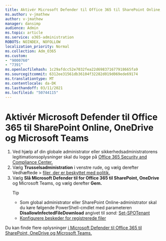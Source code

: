 ```yaml
---
title: Aktivér Microsoft Defender til Office 365 til SharePoint Online, OneDrive og Microsoft Teams
ms.author: v-jmathew
author: v-jmathew
manager: dansimp
audience: Admin
ms.topic: article
ms.service: o365-administration
ROBOTS: NOINDEX, NOFOLLOW
localization_priority: Normal
ms.collection: Adm_O365
ms.custom:
- "9000760"
- "7391"
ms.openlocfilehash: 1c29afdcc52e7032fea22d698371677918665fa9
ms.sourcegitcommit: 6312ee31561db36104f32282d019d069ede69174
ms.translationtype: MT
ms.contentlocale: da-DK
ms.lasthandoff: 03/11/2021
ms.locfileid: "50744115"
---
```

# <a name="enable-microsoft-defender-for-office-365-for-sharepoint-online-onedrive-and-microsoft-teams"></a>Aktivér Microsoft Defender til Office 365 til SharePoint Online, OneDrive og Microsoft Teams

1. Ved hjælp af din globale administrator eller sikkerhedsadministratorens legitimationsoplysninger skal du logge på [Office 365 Security and Compliance Center.](https://protection.office.com/)
2. Vælg **Trusselsadministration** i venstre rude, og vælg derefter Vedhæftede   >  [filer, der er beskyttet med politik.](https://protection.office.com/safeattachment)
3. Vælg **Slå Microsoft Defender til for Office 365 til SharePoint, OneDrive** og Microsoft Teams, og vælg derefter **Gem.**
    > [!TIP]
    >
    > - Som global administrator eller SharePoint Online-administrator skal du køre følgende PowerShell-cmdlet med parameteren **DisallowInfectedFileDownload** angivet til *sand:* [Set-SPOTenant](https://go.microsoft.com/fwlink/?linkid=2092301)
    > - [Konfigurere beskeder for registrerede filer](https://go.microsoft.com/fwlink/?linkid=2092110)

Du kan finde flere oplysninger [i Microsoft Defender til Office 365 til SharePoint, OneDrive og Microsoft Teams.](https://go.microsoft.com/fwlink/?linkid=2092041)
